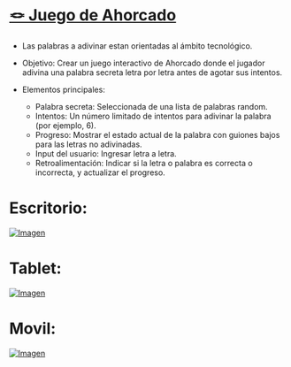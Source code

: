 # [🪢 Juego de Ahorcado](https://davidfrontenddev.github.io/Juego-de-Ahorcado/)

- Las palabras a adivinar estan orientadas al ámbito tecnológico.
- Objetivo: Crear un juego interactivo de Ahorcado donde el jugador adivina una palabra secreta letra por letra antes de agotar sus intentos.

- Elementos principales:

  - Palabra secreta: Seleccionada de una lista de palabras random.
  - Intentos: Un número limitado de intentos para adivinar la palabra (por ejemplo, 6).
  - Progreso: Mostrar el estado actual de la palabra con guiones bajos para las letras no adivinadas.
  - Input del usuario: Ingresar letra a letra.
  - Retroalimentación: Indicar si la letra o palabra es correcta o incorrecta, y actualizar el progreso.

# Escritorio:

[![Imagen](https://i.imgur.com/QooRJtp.png)](https://davidfrontenddev.github.io/Juego-de-Ahorcado/)

# Tablet:

[![Imagen](https://i.imgur.com/OySZlEJ.png)](https://davidfrontenddev.github.io/Juego-de-Ahorcado/)

# Movil:

[![Imagen](https://i.imgur.com/GdIMKU2.png)](https://davidfrontenddev.github.io/Juego-de-Ahorcado/)
